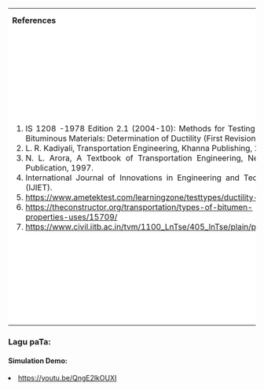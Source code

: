 <table style="text-align:justify;">
<tr style="background-color: white">
<th>References</th>
<th>Contributors list</th>
</tr>
<tr style="text-align:justify;padding-top:0px;background-color: white">
<td style="text-align:justify;padding-top:0px">
<ol style="padding-top:0px">
<li>IS 1208 -1978 Edition 2.1 (2004-10): Methods for Testing Tar and Bituminous Materials: Determination of Ductility (First Revision).</li>
<li>L. R. Kadiyali, Transportation Engineering, Khanna Publishing, 2016.</li>
<li>N. L. Arora, A Textbook of Transportation Engineering, New India Publication, 1997.</li>
<li>International Journal of Innovations in Engineering and Technology (IJIET).</li>
<li><a  href="https://www.ametektest.com/learningzone/testtypes/ductility-testing">https://www.ametektest.com/learningzone/testtypes/ductility-testing</a></li>
<li><a href="https://theconstructor.org/transportation/types-of-bitumen-properties-uses/15709/">https://theconstructor.org/transportation/types-of-bitumen-properties-uses/15709/</a></li>
<li><a href="https://www.civil.iitb.ac.in/tvm/1100_LnTse/405_lnTse/plain/plain.html">https://www.civil.iitb.ac.in/tvm/1100_LnTse/405_lnTse/plain/plain.html</a></li>
</ol>
</td>
<td style="text-align:justify;padding-top:0px">Developer: Dr. Pruthviraj U | NITK</br>
Contributors:
<ul style="list-style-type: none;">
<li>Akshaya | NITK</li>
<li>Swathi Shetty | NITK</li>
<li>Aishwarya Shetty | NITK</li>
<li>Aishwarya Hegde | NITK</li>
<li>H.D Sumanth (16Cv114) | NITK</li>
<li>Ujwal M (16CV146) | NITK</li>
<li>Vathan K (16CV147) | NITK</li>
<li>Sushamitha Wadde | NITK</li>
</ul></td>
</tr>
</table>
 
### Lagu paTa:

 #### Simulation Demo:
 <li><a href="https://youtu.be/QngE2lkOUXI">https://youtu.be/QngE2lkOUXI</a></li>

 

